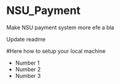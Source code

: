 # NSU_Payment
Make NSU payment system more efe a bla  

Update readme

#Here how to setup your local machine
 * Number 1
 * Number 2
 * Number 3 
